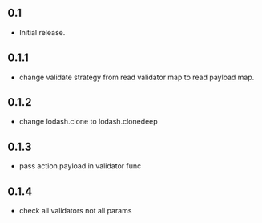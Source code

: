 ## 0.1

+ Initial release.

## 0.1.1

+ change validate strategy from read validator map to read payload map.

## 0.1.2

+ change lodash.clone to lodash.clonedeep

## 0.1.3

+ pass action.payload in validator func

## 0.1.4

+ check all validators not all params
